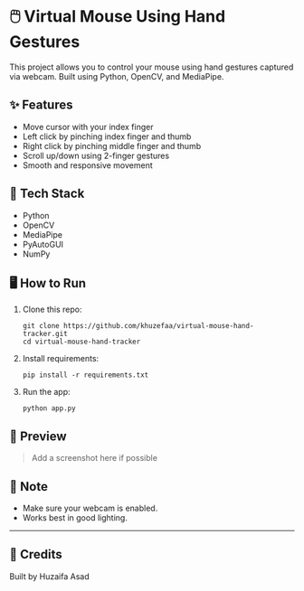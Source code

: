 
# 🖱️ Virtual Mouse Using Hand Gestures

This project allows you to control your mouse using hand gestures captured via webcam. Built using Python, OpenCV, and MediaPipe.

## ✨ Features

- Move cursor with your index finger
- Left click by pinching index finger and thumb
- Right click by pinching middle finger and thumb
- Scroll up/down using 2-finger gestures
- Smooth and responsive movement

## 🧠 Tech Stack

- Python
- OpenCV
- MediaPipe
- PyAutoGUI
- NumPy

## 🖥️ How to Run

1. Clone this repo:
    ```
    git clone https://github.com/khuzefaa/virtual-mouse-hand-tracker.git
    cd virtual-mouse-hand-tracker
    ```

2. Install requirements:
    ```
    pip install -r requirements.txt
    ```

3. Run the app:
    ```
    python app.py
    ```

## 📸 Preview

> Add a screenshot here if possible

## 📌 Note

- Make sure your webcam is enabled.
- Works best in good lighting.

---

## 🙌 Credits

Built by Huzaifa Asad
